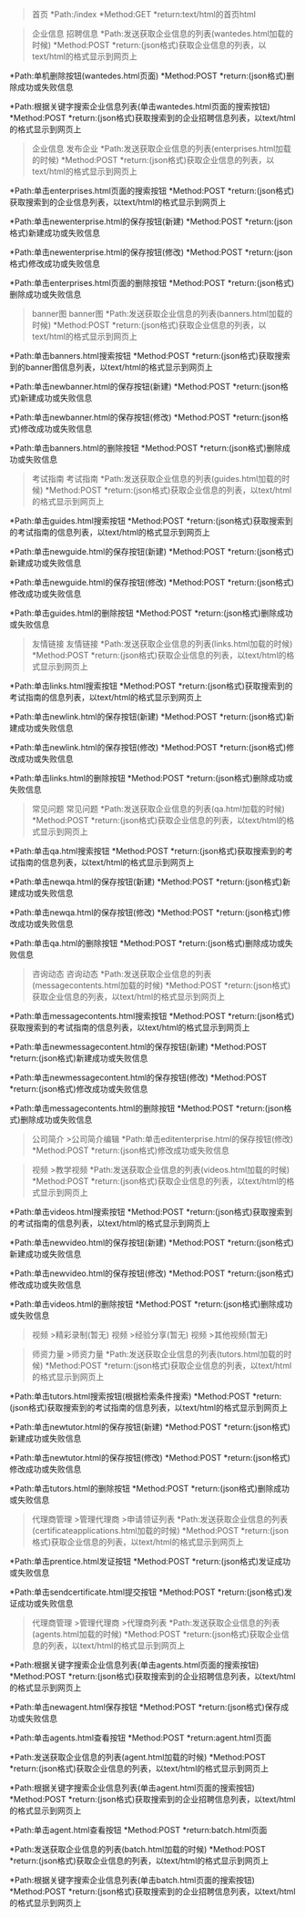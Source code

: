 >首页
*Path:/index
*Method:GET
*return:text/html的首页html


>企业信息
   >招聘信息
*Path:发送获取企业信息的列表(wantedes.html加载的时候)
*Method:POST
*return:(json格式)获取企业信息的列表，以text/html的格式显示到网页上

*Path:单机删除按钮(wantedes.html页面)
*Method:POST
*return:(json格式)删除成功或失败信息

*Path:根据关键字搜索企业信息列表(单击wantedes.html页面的搜索按钮)
*Method:POST
*return:(json格式)获取搜索到的企业招聘信息列表，以text/html的格式显示到网页上


>企业信息
   >发布企业
*Path:发送获取企业信息的列表(enterprises.html加载的时候)
*Method:POST
*return:(json格式)获取企业信息的列表，以text/html的格式显示到网页上

*Path:单击enterprises.html页面的搜索按钮
*Method:POST
*return:(json格式)获取搜索到的企业信息列表，以text/html的格式显示到网页上

*Path:单击newenterprise.html的保存按钮(新建)
*Method:POST
*return:(json格式)新建成功或失败信息

*Path:单击newenterprise.html的保存按钮(修改)
*Method:POST
*return:(json格式)修改成功或失败信息

*Path:单击enterprises.html页面的删除按钮
*Method:POST
*return:(json格式)删除成功或失败信息




>banner图
 >banner图
*Path:发送获取企业信息的列表(banners.html加载的时候)
*Method:POST
*return:(json格式)获取企业信息的列表，以text/html的格式显示到网页上

*Path:单击banners.html搜索按钮
*Method:POST
*return:(json格式)获取搜索到的banner图信息列表，以text/html的格式显示到网页上

*Path:单击newbanner.html的保存按钮(新建)
*Method:POST
*return:(json格式)新建成功或失败信息

*Path:单击newbanner.html的保存按钮(修改)
*Method:POST
*return:(json格式)修改成功或失败信息

*Path:单击banners.html的删除按钮
*Method:POST
*return:(json格式)删除成功或失败信息



>考试指南
   >考试指南
*Path:发送获取企业信息的列表(guides.html加载的时候)
*Method:POST
*return:(json格式)获取企业信息的列表，以text/html的格式显示到网页上

*Path:单击guides.html搜索按钮
*Method:POST
*return:(json格式)获取搜索到的考试指南的信息列表，以text/html的格式显示到网页上

*Path:单击newguide.html的保存按钮(新建)
*Method:POST
*return:(json格式)新建成功或失败信息

*Path:单击newguide.html的保存按钮(修改)
*Method:POST
*return:(json格式)修改成功或失败信息

*Path:单击guides.html的删除按钮
*Method:POST
*return:(json格式)删除成功或失败信息



>友情链接
   >友情链接
*Path:发送获取企业信息的列表(links.html加载的时候)
*Method:POST
*return:(json格式)获取企业信息的列表，以text/html的格式显示到网页上

*Path:单击links.html搜索按钮
*Method:POST
*return:(json格式)获取搜索到的考试指南的信息列表，以text/html的格式显示到网页上

*Path:单击newlink.html的保存按钮(新建)
*Method:POST
*return:(json格式)新建成功或失败信息

*Path:单击newlink.html的保存按钮(修改)
*Method:POST
*return:(json格式)修改成功或失败信息

*Path:单击links.html的删除按钮
*Method:POST
*return:(json格式)删除成功或失败信息





>常见问题
   >常见问题
*Path:发送获取企业信息的列表(qa.html加载的时候)
*Method:POST
*return:(json格式)获取企业信息的列表，以text/html的格式显示到网页上

*Path:单击qa.html搜索按钮
*Method:POST
*return:(json格式)获取搜索到的考试指南的信息列表，以text/html的格式显示到网页上

*Path:单击newqa.html的保存按钮(新建)
*Method:POST
*return:(json格式)新建成功或失败信息

*Path:单击newqa.html的保存按钮(修改)
*Method:POST
*return:(json格式)修改成功或失败信息

*Path:单击qa.html的删除按钮
*Method:POST
*return:(json格式)删除成功或失败信息




>咨询动态
   >咨询动态
*Path:发送获取企业信息的列表(messagecontents.html加载的时候)
*Method:POST
*return:(json格式)获取企业信息的列表，以text/html的格式显示到网页上

*Path:单击messagecontents.html搜索按钮
*Method:POST
*return:(json格式)获取搜索到的考试指南的信息列表，以text/html的格式显示到网页上

*Path:单击newmessagecontent.html的保存按钮(新建)
*Method:POST
*return:(json格式)新建成功或失败信息

*Path:单击newmessagecontent.html的保存按钮(修改)
*Method:POST
*return:(json格式)修改成功或失败信息

*Path:单击messagecontents.html的删除按钮
*Method:POST
*return:(json格式)删除成功或失败信息





>公司简介
    >公司简介编辑
*Path:单击editenterprise.html的保存按钮(修改)
*Method:POST
*return:(json格式)修改成功或失败信息





>视频
    >教学视频
*Path:发送获取企业信息的列表(videos.html加载的时候)
*Method:POST
*return:(json格式)获取企业信息的列表，以text/html的格式显示到网页上

*Path:单击videos.html搜索按钮
*Method:POST
*return:(json格式)获取搜索到的考试指南的信息列表，以text/html的格式显示到网页上

*Path:单击newvideo.html的保存按钮(新建)
*Method:POST
*return:(json格式)新建成功或失败信息

*Path:单击newvideo.html的保存按钮(修改)
*Method:POST
*return:(json格式)修改成功或失败信息

*Path:单击videos.html的删除按钮
*Method:POST
*return:(json格式)删除成功或失败信息



>视频
    >精彩录制(暂无)
>视频
    >经验分享(暂无)
>视频
    >其他视频(暂无)




>师资力量
    >师资力量
*Path:发送获取企业信息的列表(tutors.html加载的时候)
*Method:POST
*return:(json格式)获取企业信息的列表，以text/html的格式显示到网页上

*Path:单击tutors.html搜索按钮(根据检索条件搜索)
*Method:POST
*return:(json格式)获取搜索到的考试指南的信息列表，以text/html的格式显示到网页上

*Path:单击newtutor.html的保存按钮(新建)
*Method:POST
*return:(json格式)新建成功或失败信息

*Path:单击newtutor.html的保存按钮(修改)
*Method:POST
*return:(json格式)修改成功或失败信息

*Path:单击tutors.html的删除按钮
*Method:POST
*return:(json格式)删除成功或失败信息



>代理商管理
    >管理代理商
        >申请领证列表
*Path:发送获取企业信息的列表(certificateapplications.html加载的时候)
*Method:POST
*return:(json格式)获取企业信息的列表，以text/html的格式显示到网页上

*Path:单击prentice.html发证按钮
*Method:POST
*return:(json格式)发证成功或失败信息

*Path:单击sendcertificate.html提交按钮
*Method:POST
*return:(json格式)发证成功或失败信息


>代理商管理
    >管理代理商
        >代理商列表
*Path:发送获取企业信息的列表(agents.html加载的时候)
*Method:POST
*return:(json格式)获取企业信息的列表，以text/html的格式显示到网页上

*Path:根据关键字搜索企业信息列表(单击agents.html页面的搜索按钮)
*Method:POST
*return:(json格式)获取搜索到的企业招聘信息列表，以text/html的格式显示到网页上

*Path:单击newagent.html保存按钮
*Method:POST
*return:(json格式)保存成功或失败信息

*Path:单击agents.html查看按钮
*Method:POST
*return:agent.html页面

*Path:发送获取企业信息的列表(agent.html加载的时候)
*Method:POST
*return:(json格式)获取企业信息的列表，以text/html的格式显示到网页上

*Path:根据关键字搜索企业信息列表(单击agent.html页面的搜索按钮)
*Method:POST
*return:(json格式)获取搜索到的企业招聘信息列表，以text/html的格式显示到网页上

*Path:单击agent.html查看按钮
*Method:POST
*return:batch.html页面

*Path:发送获取企业信息的列表(batch.html加载的时候)
*Method:POST
*return:(json格式)获取企业信息的列表，以text/html的格式显示到网页上

*Path:根据关键字搜索企业信息列表(单击batch.html页面的搜索按钮)
*Method:POST
*return:(json格式)获取搜索到的企业招聘信息列表，以text/html的格式显示到网页上

